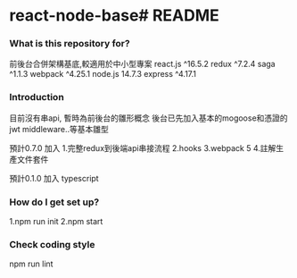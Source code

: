 # react-node-base# README #

### What is this repository for? ###

前後台合併架構基底,較適用於中小型專案
react.js ^16.5.2
redux ^7.2.4
saga ^1.1.3
webpack ^4.25.1
node.js 14.7.3
express ^4.17.1

### Introduction ###

目前沒有串api, 暫時為前後台的雛形概念
後台已先加入基本的mogoose和憑證的jwt middleware..等基本雛型

預計0.7.0 加入
1.完整redux到後端api串接流程
2.hooks
3.webpack 5
4.註解生產文件套件

預計0.1.0 加入
typescript

### How do I get set up? ###

1.npm run init
2.npm start


### Check coding style ###

npm run lint